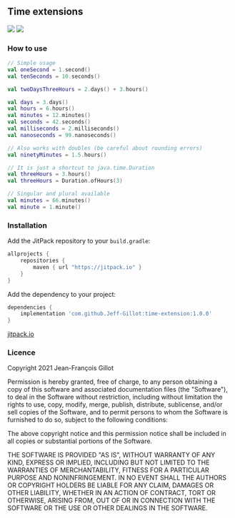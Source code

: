 ## Time extensions
[![](https://jitpack.io/v/Jeff-Gillot/time-extension.svg)](https://jitpack.io/#Jeff-Gillot/time-extension)
[![](https://img.shields.io/badge/License-MIT-blue.svg)](https://opensource.org/licenses/MIT)

### How to use

```kotlin
// Simple usage
val oneSecond = 1.second()
val tenSeconds = 10.seconds()

val twoDaysThreeHours = 2.days() + 3.hours()

val days = 3.days()
val hours = 6.hours()
val minutes = 12.minutes()
val seconds = 42.seconds()
val milliseconds = 2.milliseconds()
val nanoseconds = 99.nanoseconds()

// Also works with doubles (be careful about rounding errors)
val ninetyMinutes = 1.5.hours()

// It is just a shortcut to java.time.Duration
val threeHours = 3.hours()
val threeHours = Duration.ofHours(3)

// Singular and plural available
val minutes = 66.minutes()
val minute = 1.minute()
```

### Installation
Add the JitPack repository to your `build.gradle`:
```groovy
allprojects {
	repositories {
		maven { url "https://jitpack.io" }
	}
}
```

Add the dependency to your project:
```groovy
dependencies {
    implementation 'com.github.Jeff-Gillot:time-extension:1.0.0'
}
```
[jitpack.io](https://jitpack.io/#Jeff-Gillot/time-extension/1.0.0)

### Licence
Copyright 2021 Jean-François Gillot

Permission is hereby granted, free of charge, to any person obtaining a copy of this software and associated documentation files (the "Software"), to deal in the Software without restriction, including without limitation the rights to use, copy, modify, merge, publish, distribute, sublicense, and/or sell copies of the Software, and to permit persons to whom the Software is furnished to do so, subject to the following conditions:  
  
The above copyright notice and this permission notice shall be included in all copies or substantial portions of the Software.  
  
THE SOFTWARE IS PROVIDED "AS IS", WITHOUT WARRANTY OF ANY KIND, EXPRESS OR IMPLIED, INCLUDING BUT NOT LIMITED TO THE WARRANTIES OF MERCHANTABILITY, FITNESS FOR A PARTICULAR PURPOSE AND NONINFRINGEMENT. IN NO EVENT SHALL THE AUTHORS OR COPYRIGHT HOLDERS BE LIABLE FOR ANY CLAIM, DAMAGES OR OTHER LIABILITY, WHETHER IN AN ACTION OF CONTRACT, TORT OR OTHERWISE, ARISING FROM, OUT OF OR IN CONNECTION WITH THE SOFTWARE OR THE USE OR OTHER DEALINGS IN THE SOFTWARE.  